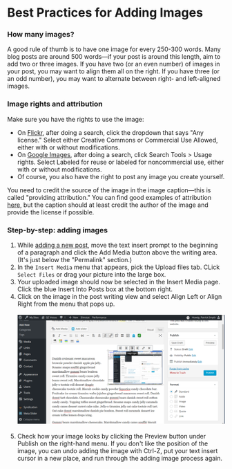 # Best Practices for Adding Images

### How many images?

A good rule of thumb is to have one image for every 250-300 words. Many blog posts are around 500 words—if your post is around this length, aim to add two or three images. If you have two (or an even number) of images in your post, you may want to align them all on the right. If you have three (or an odd number), you may want to alternate between right- and left-aligned images. 

### Image rights and attribution

Make sure you have the rights to use the image:
* On [Flickr](https://www.flickr.com/), after doing a search, click the dropdown that says "Any license." Select either Creative Commons or Commercial Use Allowed, either with or without modifications.
* On [Google Images](https://images.google.com/), after doing a search, click Search Tools > Usage rights. Select Labeled for reuse or labeled for noncommercial use, either with or without modifications. 
* Of course, you also have the right to post any image you create yourself.

You need to credit the source of the image in the image caption—this is called "providing attribution." You can find good examples of attribution [here](https://wiki.creativecommons.org/wiki/Best_practices_for_attribution), but the caption should at least credit the author of the image and provide the license if possible.

### Step-by-step: adding images 

1. While [adding a new post](new_post.md), move the text insert prompt to the beginning of a paragraph and click the Add Media button above the writing area. (It's just below the "Permalink" section.)
2. In the `Insert Media` menu that appears, pick the Upload files tab. CLick `Select Files` or drag your picture into the large box.
3. Your uploaded image should now be selected in the Insert Media page. Click the blue Insert Into Posts box at the bottom right.
4. Click on the image in the post writing view and select Align Left or Align Right from the menu that pops up. 
<br><br>
![align image in wordpress](align_image.png)
<br><br>
5. Check how your image looks by clicking the Preview button under Publish on the right-hand menu. If you don't like the position of the image, you can undo adding the image with Ctrl-Z, put your text insert cursor in a new place, and run through the adding image process again.

